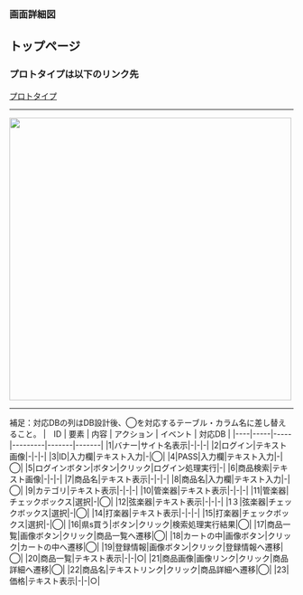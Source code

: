 ### 画面詳細図
## トップページ
### プロトタイプは以下のリンク先
[プロトタイプ](https://github.com/Aso2101121/2021sys-design/blob/main/img/toporigin.png)
*****

<img src="../img/toporign.png" width="500">

*****
補足：対応DBの列はDB設計後、◯を対応するテーブル・カラム名に差し替えること。
|　ID | 要素 | 内容 | アクション | イベント | 対応DB |
|----|-----|-----|---------|-------|-------|
|1|バナー|サイト名表示|-|-|-|
|2|ログイン|テキスト画像|-|-|-|
|3|ID|入力欄|テキスト入力|-|◯|
|4|PASS|入力欄|テキスト入力|-|◯|
|5|ログインボタン|ボタン|クリック|ログイン処理実行|-|
|6|商品検索|テキスト画像|-|-|-|
|7|商品名|テキスト表示|-|-|-|
|8|商品名|入力欄|テキスト入力|-|◯|
|9|カテゴリ|テキスト表示|-|-|-|
|10|管楽器|テキスト表示|-|-|-|
|11|管楽器|チェックボックス|選択|-|◯|
|12|弦楽器|テキスト表示|-|-|-|
|1３|弦楽器|チェックボックス|選択|-|◯|
|14|打楽器|テキスト表示|-|-|-|
|15|打楽器|チェックボックス|選択|-|◯|
|16|県s買う|ボタン|クリック|検索処理実行結果|◯|
|17|商品一覧|画像ボタン|クリック|商品一覧へ遷移|◯|
|18|カートの中|画像ボタン|クリック|カートの中へ遷移|◯|
|19|登録情報|画像ボタン|クリック|登録情報へ遷移|◯|
|20|商品一覧|テキスト表示|-|-|○|
|21|商品画像|画像リンク|クリック|商品詳細へ遷移|◯|
|22|商品名|テキストリンク|クリック|商品詳細へ遷移|◯|
|23|価格|テキスト表示|-|-|○|
